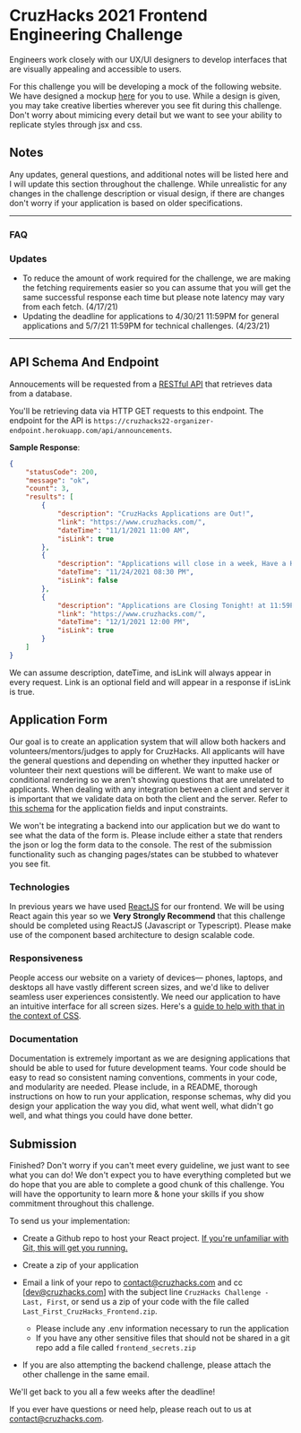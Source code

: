 # CruzHacks 2021 Frontend Engineering Challenge

Engineers work closely with our UX/UI designers to develop interfaces that are visually appealing and accessible to users.

For this challenge you will be developing a mock of the following website. We have designed a mockup [here](https://www.figma.com/file/aayZoTtxjGVvMPrjnvUEEi/Cruzhacks-Frontend-Challenge-2022?node-id=0%3A1) for you to use.
While a design is given, you may take creative liberties wherever you see fit during this challenge. Don't worry about mimicing every detail but we want to see your ability to replicate styles through jsx and css.

## Notes

Any updates, general questions, and additional notes will be listed here and I will update this section throughout the challenge. While unrealistic for any changes in the challenge description or visual design, if there are changes don't worry if your application is based on older specifications.

____
### FAQ


### Updates
* To reduce the amount of work required for the challenge, we are making the fetching requirements easier so you can assume that you will get the same successful response each time but please note latency may vary from each fetch. (4/17/21)
* Updating the deadline for applications to 4/30/21 11:59PM for general applications and 5/7/21 11:59PM for technical challenges. (4/23/21)
____

## API Schema And Endpoint

Annoucements will be requested from a [RESTful API](https://www.codecademy.com/articles/what-is-rest) that retrieves data from a database.

You'll be retrieving data via HTTP GET requests to this endpoint. The endpoint for the API is `https://cruzhacks22-organizer-endpoint.herokuapp.com/api/announcements`.

**Sample Response**:

```json
{
    "statusCode": 200,
    "message": "ok",
    "count": 3,
    "results": [
        {
            "description": "CruzHacks Applications are Out!",
            "link": "https://www.cruzhacks.com/",
            "dateTime": "11/1/2021 11:00 AM",
            "isLink": true
        },
        {
            "description": "Applications will close in a week, Have a Happy Thanksgiving!",
            "dateTime": "11/24/2021 08:30 PM",
            "isLink": false
        },
        {
            "description": "Applications are Closing Tonight! at 11:59PM",
            "link": "https://www.cruzhacks.com/",
            "dateTime": "12/1/2021 12:00 PM",
            "isLink": true
        }
    ]
}
```

We can assume description, dateTime, and isLink will always appear in every request. Link is an optional field and will appear in a response if isLink is true. 


## Application Form

Our goal is to create an application system that will allow both hackers and volunteers/mentors/judges to apply for CruzHacks. All applicants will have the general questions and depending on whether they inputted hacker or volunteer their next questions will be different. We want to make use of conditional rendering so we aren't showing questions that are unrelated to applicants.  When dealing with any integration between a client and server it is important that we validate data on both the client and the server. Refer to [this schema](https://docs.google.com/document/d/1_sfDZU1M_3VnejPx7pqxIdOLxWbW_DZVOmeB4UrA3q4/edit) for the application fields and input constraints.

We won't be integrating a backend into our application but we do want to see what the data of the form is. Please include either a state that renders the json or log the form data to the console. The rest of the submission functionality such as changing pages/states can be stubbed to whatever you see fit.
  

### Technologies

In previous years we have used [ReactJS](https://reactjs.org/docs/thinking-in-react.html) for our frontend. We will be using React again this year so we **Very Strongly Recommend** that this challenge should be completed using ReactJS (Javascript or Typescript). Please make use of the component based architecture to design scalable code.


### Responsiveness

People access our website on a variety of devices— phones, laptops, and desktops all have vastly different screen sizes, and we'd like to deliver seamless user experiences consistently. We need our application to have an intuitive interface for all screen sizes. Here's a [guide to help with that in the context of CSS](https://www.freecodecamp.org/news/how-to-start-thinking-responsively/).


### Documentation 

Documentation is extremely important as we are designing applications that should be able to used for future development teams. Your code should be easy to read so consistent naming conventions, comments in your code, and modularity are needed. Please include, in a README, thorough instructions on how to run your application, response schemas, why did you design your application the way you did, what went well, what didn't go well, and what things you could have done better.

## Submission

Finished? Don't worry if you can't meet every guideline, we just want to see what you can do! We don't expect you to have everything completed but we do hope that you are able to complete a good chunk of this challenge. You will have the opportunity to learn more & hone your skills if you show commitment throughout this challenge.

To send us your implementation:

* Create a Github repo to host your React project. [If you're unfamiliar with Git, this will get you running.](https://www.freecodecamp.org/news/learn-the-basics-of-git-in-under-10-minutes-da548267cc91/)
* Create a zip of your application
* Email a link of your repo to [contact@cruzhacks.com](mailto:contact@cruzhacks.com) and cc [dev@cruzhacks.com] with the subject line `CruzHacks Challenge - Last, First`, or send us a zip of your code with the file called `Last_First_CruzHacks_Frontend.zip`.
    * Please include any .env information necessary to run the application
    * If you have any other sensitive files that should not be shared in a git repo add a file called `frontend_secrets.zip`

* If you are also attempting the backend challenge, please attach the other challenge in the same email.
  

We'll get back to you all a few weeks after the deadline!

If you ever have questions or need help, please reach out to us at [contact@cruzhacks.com](mailto:contact@cruzhacks.com).



